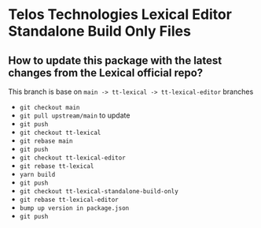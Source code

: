 # Telos Technologies Lexical Editor Standalone Build Only Files

## How to update this package with the latest changes from the Lexical official repo?

This branch is base on `main -> tt-lexical -> tt-lexical-editor` branches

- `git checkout main`
- `git pull upstream/main` to update
- `git push`
- `git checkout tt-lexical`
- `git rebase main`
- `git push`
- `git checkout tt-lexical-editor`
- `git rebase tt-lexical`
- `yarn build`
- `git push`
- `git checkout tt-lexical-standalone-build-only`
- `git rebase tt-lexical-editor`
- `bump up version in package.json`
- `git push`
